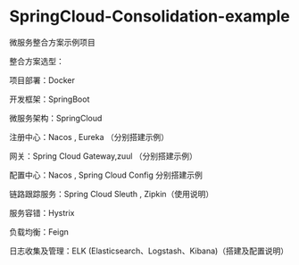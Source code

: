 # SpringCloud-Consolidation-example
微服务整合方案示例项目

整合方案选型：

项目部署：Docker

开发框架：SpringBoot

微服务架构：SpringCloud

注册中心：Nacos , Eureka （分别搭建示例）

网关：Spring Cloud Gateway,zuul （分别搭建示例）

配置中心：Nacos , Spring Cloud Config 分别搭建示例

链路跟踪服务：Spring Cloud Sleuth , Zipkin（使用说明）

服务容错：Hystrix 

负载均衡：Feign

日志收集及管理：ELK (Elasticsearch、Logstash、Kibana)（搭建及配置说明）

 
